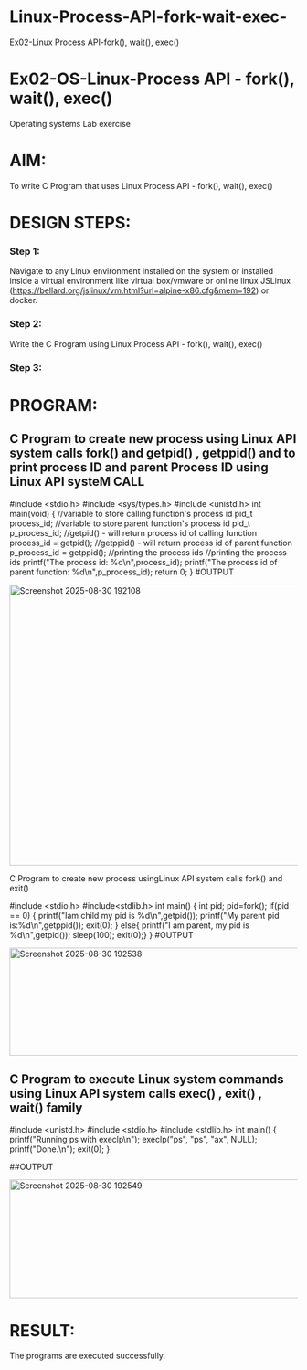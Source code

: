# Linux-Process-API-fork-wait-exec-
Ex02-Linux Process API-fork(), wait(), exec()
# Ex02-OS-Linux-Process API - fork(), wait(), exec()
Operating systems Lab exercise


# AIM:
To write C Program that uses Linux Process API - fork(), wait(), exec()

# DESIGN STEPS:

### Step 1:

Navigate to any Linux environment installed on the system or installed inside a virtual environment like virtual box/vmware or online linux JSLinux (https://bellard.org/jslinux/vm.html?url=alpine-x86.cfg&mem=192) or docker.

### Step 2:

Write the C Program using Linux Process API - fork(), wait(), exec()

### Step 3:


# PROGRAM:

## C Program to create new process using Linux API system calls fork() and getpid() , getppid() and to print process ID and parent Process ID using Linux API systeM CALL

#include <stdio.h>
#include <sys/types.h>
#include <unistd.h>
int main(void)
{
//variable to store calling function's process id
pid_t process_id;
//variable to store parent function's process id
pid_t p_process_id;
//getpid() - will return process id of calling function
process_id = getpid();
//getppid() - will return process id of parent function
p_process_id = getppid();
//printing the process ids
//printing the process ids
printf("The process id: %d\n",process_id);
printf("The process id of parent function: %d\n",p_process_id);
return 0;
}
#OUTPUT

<img width="746" height="492" alt="Screenshot 2025-08-30 192108" src="https://github.com/user-attachments/assets/8b55293b-d030-4a8d-a8be-fba58383e49f" />





C Program to create new process usingLinux API system calls fork() and exit()

#include <stdio.h>
#include<stdlib.h>
int main()
{ int pid;
pid=fork();
if(pid == 0)
{ printf("Iam child my pid is %d\n",getpid());
printf("My parent pid is:%d\n",getppid());
exit(0); }
else{
printf("I am parent, my pid is %d\n",getpid());
sleep(100);
exit(0);}
}
#OUTPUT


<img width="747" height="189" alt="Screenshot 2025-08-30 192538" src="https://github.com/user-attachments/assets/aa46961e-f87c-46ac-9500-81783fd9e8d7" />


## C Program to execute Linux system commands using Linux API system calls exec() , exit() , wait() family
#include <unistd.h>
#include <stdio.h>
#include <stdlib.h>
int main()
{
printf("Running ps with execlp\n");
execlp("ps", "ps", "ax", NULL);
printf("Done.\n");
exit(0);
}

























##OUTPUT

<img width="752" height="208" alt="Screenshot 2025-08-30 192549" src="https://github.com/user-attachments/assets/925f45e2-36d5-4139-a8a4-1352ece0d87c" />


















# RESULT:
The programs are executed successfully.
